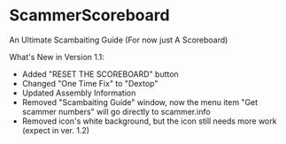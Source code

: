 # ScammerScoreboard
An Ultimate Scambaiting Guide (For now just A Scoreboard)

What's New in Version 1.1:
- Added "RESET THE SCOREBOARD" button
- Changed "One Time Fix" to "Dextop"
- Updated Assembly Information
- Removed "Scambaiting Guide" window, now the menu item "Get scammer numbers" will go directly to scammer.info
- Removed icon's white background, but the icon still needs more work (expect in ver. 1.2)
